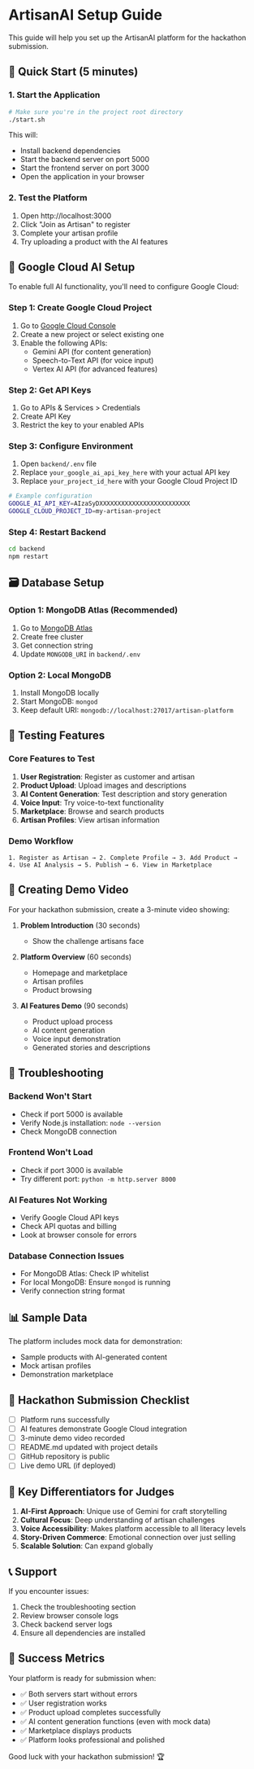 # ArtisanAI Setup Guide

This guide will help you set up the ArtisanAI platform for the hackathon submission.

## 🚀 Quick Start (5 minutes)

### 1. Start the Application
```bash
# Make sure you're in the project root directory
./start.sh
```

This will:
- Install backend dependencies
- Start the backend server on port 5000
- Start the frontend server on port 3000
- Open the application in your browser

### 2. Test the Platform
1. Open http://localhost:3000
2. Click "Join as Artisan" to register
3. Complete your artisan profile
4. Try uploading a product with the AI features

## 🔧 Google Cloud AI Setup

To enable full AI functionality, you'll need to configure Google Cloud:

### Step 1: Create Google Cloud Project
1. Go to [Google Cloud Console](https://console.cloud.google.com/)
2. Create a new project or select existing one
3. Enable the following APIs:
   - Gemini API (for content generation)
   - Speech-to-Text API (for voice input)
   - Vertex AI API (for advanced features)

### Step 2: Get API Keys
1. Go to APIs & Services > Credentials
2. Create API Key
3. Restrict the key to your enabled APIs

### Step 3: Configure Environment
1. Open `backend/.env` file
2. Replace `your_google_ai_api_key_here` with your actual API key
3. Replace `your_project_id_here` with your Google Cloud Project ID

```bash
# Example configuration
GOOGLE_AI_API_KEY=AIzaSyDXXXXXXXXXXXXXXXXXXXXXXXXX
GOOGLE_CLOUD_PROJECT_ID=my-artisan-project
```

### Step 4: Restart Backend
```bash
cd backend
npm restart
```

## 🗃️ Database Setup

### Option 1: MongoDB Atlas (Recommended)
1. Go to [MongoDB Atlas](https://www.mongodb.com/atlas)
2. Create free cluster
3. Get connection string
4. Update `MONGODB_URI` in `backend/.env`

### Option 2: Local MongoDB
1. Install MongoDB locally
2. Start MongoDB: `mongod`
3. Keep default URI: `mongodb://localhost:27017/artisan-platform`

## 📱 Testing Features

### Core Features to Test
1. **User Registration**: Register as customer and artisan
2. **Product Upload**: Upload images and descriptions
3. **AI Content Generation**: Test description and story generation
4. **Voice Input**: Try voice-to-text functionality
5. **Marketplace**: Browse and search products
6. **Artisan Profiles**: View artisan information

### Demo Workflow
```
1. Register as Artisan → 2. Complete Profile → 3. Add Product → 
4. Use AI Analysis → 5. Publish → 6. View in Marketplace
```

## 🎥 Creating Demo Video

For your hackathon submission, create a 3-minute video showing:

1. **Problem Introduction** (30 seconds)
   - Show the challenge artisans face

2. **Platform Overview** (60 seconds)
   - Homepage and marketplace
   - Artisan profiles
   - Product browsing

3. **AI Features Demo** (90 seconds)
   - Product upload process
   - AI content generation
   - Voice input demonstration
   - Generated stories and descriptions

## 🚨 Troubleshooting

### Backend Won't Start
- Check if port 5000 is available
- Verify Node.js installation: `node --version`
- Check MongoDB connection

### Frontend Won't Load
- Check if port 3000 is available
- Try different port: `python -m http.server 8000`

### AI Features Not Working
- Verify Google Cloud API keys
- Check API quotas and billing
- Look at browser console for errors

### Database Connection Issues
- For MongoDB Atlas: Check IP whitelist
- For local MongoDB: Ensure `mongod` is running
- Verify connection string format

## 📊 Sample Data

The platform includes mock data for demonstration:
- Sample products with AI-generated content
- Mock artisan profiles
- Demonstration marketplace

## 🎯 Hackathon Submission Checklist

- [ ] Platform runs successfully
- [ ] AI features demonstrate Google Cloud integration
- [ ] 3-minute demo video recorded
- [ ] README.md updated with project details
- [ ] GitHub repository is public
- [ ] Live demo URL (if deployed)

## 🌟 Key Differentiators for Judges

1. **AI-First Approach**: Unique use of Gemini for craft storytelling
2. **Cultural Focus**: Deep understanding of artisan challenges
3. **Voice Accessibility**: Makes platform accessible to all literacy levels
4. **Story-Driven Commerce**: Emotional connection over just selling
5. **Scalable Solution**: Can expand globally

## 📞 Support

If you encounter issues:
1. Check the troubleshooting section
2. Review browser console logs
3. Check backend server logs
4. Ensure all dependencies are installed

## 🎉 Success Metrics

Your platform is ready for submission when:
- ✅ Both servers start without errors
- ✅ User registration works
- ✅ Product upload completes successfully  
- ✅ AI content generation functions (even with mock data)
- ✅ Marketplace displays products
- ✅ Platform looks professional and polished

Good luck with your hackathon submission! 🏆